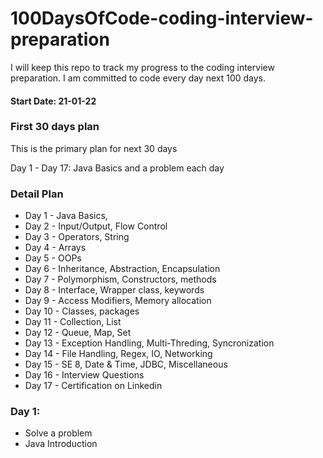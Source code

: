 # 100DaysOfCode-coding-interview-preparation
I will keep this repo to track my progress to the coding interview preparation. I am committed to code every day next 100 days.

#### Start Date: 21-01-22

### First 30 days plan
This is the primary plan for next 30 days

Day 1 - Day 17: Java Basics and a problem each day

### Detail Plan
- Day 1 - Java Basics,
- Day 2 - Input/Output, Flow Control
- Day 3 - Operators, String
- Day 4 - Arrays
- Day 5 - OOPs
- Day 6 - Inheritance, Abstraction, Encapsulation
- Day 7 - Polymorphism, Constructors, methods
- Day 8 - Interface, Wrapper class, keywords
- Day 9 - Access Modifiers, Memory allocation
- Day 10 - Classes, packages
- Day 11 - Collection, List
- Day 12 - Queue, Map, Set
- Day 13 - Exception Handling, Multi-Threding, Syncronization
- Day 14 - File Handling, Regex, IO, Networking
- Day 15 - SE 8, Date & Time, JDBC, Miscellaneous
- Day 16 - Interview Questions
- Day 17 - Certification on Linkedin


### Day 1:
- Solve a problem
- Java Introduction
